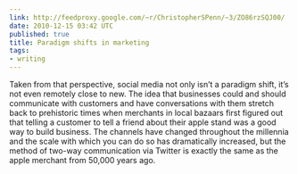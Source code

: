 ```yaml
---
link: http://feedproxy.google.com/~r/ChristopherSPenn/~3/ZO86rzSQJ00/
date: 2010-12-15 03:42 UTC
published: true
title: Paradigm shifts in marketing
tags:
- writing
---
```


Taken from that perspective, social media not only isn’t a paradigm shift, it’s not even remotely close to new. The idea that businesses could and should communicate with customers and have conversations with them stretch back to prehistoric times when merchants in local bazaars first figured out that telling a customer to tell a friend about their apple stand was a good way to build business. The channels have changed throughout the millennia and the scale with which you can do so has dramatically increased, but the method of two-way communication via Twitter is exactly the same as the apple merchant from 50,000 years ago.
